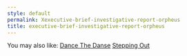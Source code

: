```yaml
---
style: default
permalink: Xexecutive-brief-investigative-report-orpheus
title: executive-brief-investigative-report-orpheus
---
```

You may also like:
[Dance The Danse](http://scp-wiki.net/dance-the-danse)
[Stepping Out](http://scp-wiki.net/stepping-out)